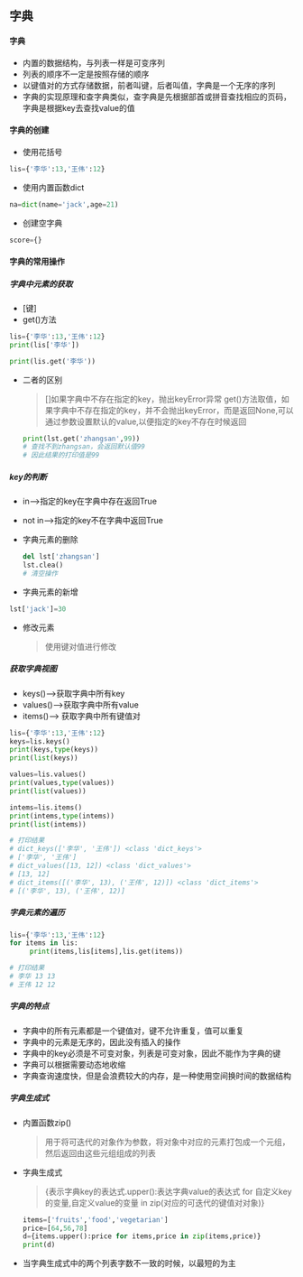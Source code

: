 ## 字典

#### 字典

- 内置的数据结构，与列表一样是可变序列
- 列表的顺序不一定是按照存储的顺序
- 以键值对的方式存储数据，前者叫键，后者叫值，字典是一个无序的序列
- 字典的实现原理和查字典类似，查字典是先根据部首或拼音查找相应的页码，字典是根据key去查找value的值

#### 字典的创建

- 使用花括号

~~~python
lis={'李华':13,'王伟':12}
~~~

- 使用内置函数dict

~~~python
na=dict(name='jack',age=21)
~~~

- 创建空字典

~~~python
score={}
~~~

#### 字典的常用操作

##### 字典中元素的获取

- [键]
- get()方法

~~~python
lis={'李华':13,'王伟':12}
print(lis['李华'])

print(lis.get('李华'))
~~~

- 二者的区别
  > []如果字典中不存在指定的key，抛出keyError异常
  > get()方法取值，如果字典中不存在指定的key，并不会抛出keyError，而是返回None,可以通过参数设置默认的value,以便指定的key不存在时候返回

  ~~~python
  print(lst.get('zhangsan',99))
  # 查找不到zhangsan，会返回默认值99
  # 因此结果的打印值是99
  ~~~

##### key的判断

- in-->指定的key在字典中存在返回True
- not in-->指定的key不在字典中返回True
- 字典元素的删除

  ~~~python
  del lst['zhangsan']
  lst.clea()
  # 清空操作
  ~~~

- 字典元素的新增

~~~python
lst['jack']=30
~~~

- 修改元素
  > 使用键对值进行修改

##### 获取字典视图

- keys()-->获取字典中所有key
- values()-->获取字典中所有value
- items()--> 获取字典中所有键值对

~~~python
lis={'李华':13,'王伟':12}
keys=lis.keys()
print(keys,type(keys))
print(list(keys))

values=lis.values()
print(values,type(values))
print(list(values))

intems=lis.items()
print(intems,type(intems))
print(list(intems))

# 打印结果
# dict_keys(['李华', '王伟']) <class 'dict_keys'>
# ['李华', '王伟']
# dict_values([13, 12]) <class 'dict_values'>
# [13, 12]
# dict_items([('李华', 13), ('王伟', 12)]) <class 'dict_items'>
# [('李华', 13), ('王伟', 12)]
~~~

##### 字典元素的遍历

~~~python
lis={'李华':13,'王伟':12}
for items in lis:
     print(items,lis[items],lis.get(items))

# 打印结果
# 李华 13 13
# 王伟 12 12
~~~

##### 字典的特点

- 字典中的所有元素都是一个键值对，键不允许重复，值可以重复
- 字典中的元素是无序的，因此没有插入的操作
- 字典中的key必须是不可变对象，列表是可变对象，因此不能作为字典的键
- 字典可以根据需要动态地收缩
- 字典查询速度快，但是会浪费较大的内存，是一种使用空间换时间的数据结构

##### 字典生成式

- 内置函数zip()
  > 用于将可迭代的对象作为参数，将对象中对应的元素打包成一个元组，然后返回由这些元组组成的列表

- 字典生成式
  > {表示字典key的表达式.upper():表达字典value的表达式 for 自定义key的变量,自定义value的变量 in zip(对应的可迭代的键值对对象)}

  ~~~python
  items=['fruits','food','vegetarian']
  price=[64,56,78]
  d={items.upper():price for items,price in zip(items,price)}
  print(d)
  ~~~

- 当字典生成式中的两个列表字数不一致的时候，以最短的为主
